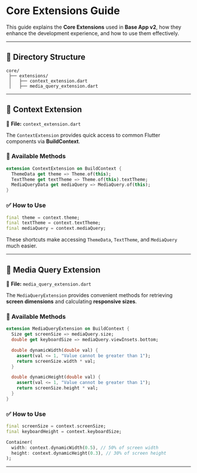 # Core Extensions Guide

This guide explains the **Core Extensions** used in **Base App v2**, how they enhance the development experience, and how to use them effectively.

---

## 📁 Directory Structure

```
core/
 ├── extensions/
 │   ├── context_extension.dart
 │   ├── media_query_extension.dart
```

---

## 🚀 Context Extension

📁 **File:** `context_extension.dart`

The `ContextExtension` provides quick access to common Flutter components via **BuildContext**.

### 🔹 Available Methods

```dart
extension ContextExtension on BuildContext {
  ThemeData get theme => Theme.of(this);
  TextTheme get textTheme => Theme.of(this).textTheme;
  MediaQueryData get mediaQuery => MediaQuery.of(this);
}
```

### ✅ How to Use

```dart
final theme = context.theme;
final textTheme = context.textTheme;
final mediaQuery = context.mediaQuery;
```

These shortcuts make accessing `ThemeData`, `TextTheme`, and `MediaQuery` much easier.

---

## 📏 Media Query Extension

📁 **File:** `media_query_extension.dart`

The `MediaQueryExtension` provides convenient methods for retrieving **screen dimensions** and calculating **responsive sizes**.

### 🔹 Available Methods

```dart
extension MediaQueryExtension on BuildContext {
  Size get screenSize => mediaQuery.size;
  double get keyboardSize => mediaQuery.viewInsets.bottom;

  double dynamicWidth(double val) {
    assert(val <= 1, "Value cannot be greater than 1");
    return screenSize.width * val;
  }

  double dynamicHeight(double val) {
    assert(val <= 1, "Value cannot be greater than 1");
    return screenSize.height * val;
  }
}
```

### ✅ How to Use

```dart
final screenSize = context.screenSize;
final keyboardHeight = context.keyboardSize;

Container(
  width: context.dynamicWidth(0.5), // 50% of screen width
  height: context.dynamicHeight(0.3), // 30% of screen height
);
```

---
